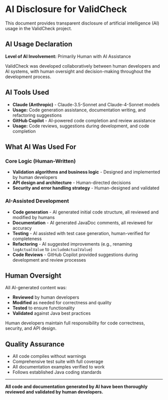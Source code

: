 # AI Disclosure for ValidCheck

This document provides transparent disclosure of artificial intelligence (AI) usage in the
ValidCheck project.

## AI Usage Declaration

**Level of AI Involvement:** Primarily Human with AI Assistance

ValidCheck was developed collaboratively between human developers and AI systems, with human
oversight and decision-making throughout the development process.

## AI Tools Used

- **Claude (Anthropic)** - Claude-3.5-Sonnet and Claude-4-Sonnet models
- **Usage:** Code generation assistance, documentation writing, and refactoring suggestions
- **GitHub Copilot** - AI-powered code completion and review assistance
- **Usage:** Code reviews, suggestions during development, and code completion

## What AI Was Used For

### Core Logic (Human-Written)

- **Validation algorithms and business logic** - Designed and implemented by human developers
- **API design and architecture** - Human-directed decisions
- **Security and error handling strategy** - Human-designed and validated

### AI-Assisted Development

- **Code generation** - AI generated initial code structure, all reviewed and modified by humans
- **Documentation** - AI generated JavaDoc comments, all reviewed for accuracy
- **Testing** - AI assisted with test case generation, human-verified for completeness
- **Refactoring** - AI suggested improvements (e.g., renaming `logActualValue` to
  `includeActualValue`)
- **Code Reviews** - GitHub Copilot provided suggestions during development and review processes

## Human Oversight

All AI-generated content was:

- **Reviewed** by human developers
- **Modified** as needed for correctness and quality
- **Tested** to ensure functionality
- **Validated** against Java best practices

Human developers maintain full responsibility for code correctness, security, and API design.

## Quality Assurance

- All code compiles without warnings
- Comprehensive test suite with full coverage
- All documentation examples verified to work
- Follows established Java coding standards

---

**All code and documentation generated by AI have been thoroughly reviewed and validated by human
developers.**

